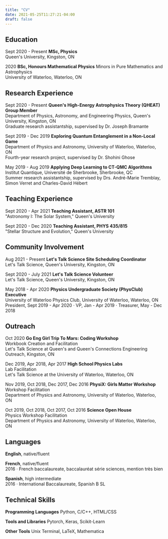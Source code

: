 ```yaml
---
title: "CV"
date: 2021-05-25T11:27:21-04:00
draft: false
---
```


## **Education**

Sept 2020 - Present
**MSc, Physics**  
Queen's University, Kingston, ON

2020
**BSc, Honours Mathematical Physics**
Minors in Pure Mathematics and Astrophysics  
University of Waterloo, Waterloo, ON

## **Research Experience**

Sept 2020 - Present
**Queen's High-Energy Astrophysics Theory (QHEAT) Group Member**  
Department of Physics, Astronomy, and Engineering Physics, Queen's University, Kingston, ON  
Graduate research assistantship, supervised by Dr. Joseph Bramante

Sept 2019 - Dec 2019
**Exploring Quantum Entanglement in a Non-Local Game**  
Department of Physics and Astronomy, University of Waterloo, Waterloo, ON  
Fourth-year research project, supervised by Dr. Shohini Ghose

May 2019 - Aug 2019
**Applying Deep Learning to CT-QMC Algorithms**  
Institut Quantique, Université de Sherbrooke, Sherbrooke, QC  
Summer research assistantship, supervised by Drs. André-Marie Tremblay, Simon Verret and Charles-David Hébert


## **Teaching Experience**

Sept 2020 - Apr 2021
**Teaching Assistant, ASTR 101**  
"Astronomy I: The Solar System," Queen's University

Sept 2020 - Dec 2020
**Teaching Assistant, PHYS 435/815**  
"Stellar Structure and Evolution," Queen's University

## **Community Involvement**

Aug 2021 - Present
**Let's Talk Science Site Scheduling Coordinator**  
Let's Talk Science, Queen's University, Kingston, ON

Sept 2020 - July 2021
**Let's Talk Science Volunteer**  
Let's Talk Science, Queen's University, Kingston, ON

May 2018 - Apr 2020
**Physics Undergraduate Society (PhysClub) Executive**  
University of Waterloo Physics Club, University of Waterloo, Waterloo, ON  
President, Sept 2019 - Apr 2020 · VP, Jan - Apr 2019 · Treasurer, May - Dec 2018

## **Outreach**

Oct 2020
**Go Eng Girl Trip To Mars: Coding Workshop**  
Workbook Creation and Facilitation  
Let's Talk Science at Queen's and Queen's Connections Engineering Outreach, Kingston, ON

Dec 2019, Apr 2018, Apr 2017
**High School Physics Labs**  
Lab Facilitation  
Let's Talk Science at the University of Waterloo, Waterloo, ON

Nov 2019, Oct 2018, Dec 2017, Dec 2016
**PhysiX: Girls Matter Workshop**  
Workshop Facilitation  
Department of Physics and Astronomy, University of Waterloo, Waterloo, ON

Oct 2019, Oct 2018, Oct 2017, Oct 2016
**Science Open House**  
Physics Workshop Facilitation  
Department of Physics and Astronomy, University of Waterloo, Waterloo, ON

## **Languages**

**English**, native/fluent

**French**, native/fluent  
2016 · French baccalaureate, baccalauréat série sciences, mention très bien

**Spanish**, high intermediate  
2016 · International Baccalaureate, Spanish B SL

## **Technical Skills**

**Programming Languages**
Python, C/C++, HTML/CSS

**Tools and Libraries**
Pytorch, Keras, Scikit-Learn

**Other Tools**
Unix Terminal, LaTeX, Mathematica
